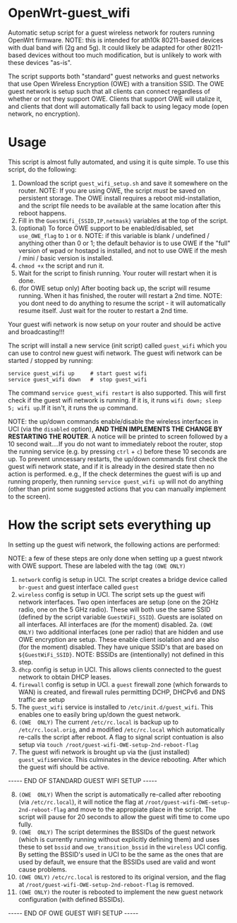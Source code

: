 # OpenWrt-guest_wifi
Automatic setup script for a guest wireless network for routers running OpenWrt firmware. 
NOTE: this is intended for ath10k 80211-based devices with dual band wifi (2g and 5g). It could likely be adapted for other 80211-based devices without too much modification, but is unlikely to work with these devices "as-is".

The script supports both "standard" guest networks and guest networks that use Open Wireless Encryption (OWE) with a transition SSID. The OWE guest network is setup such that all clients can connect regardless of whether or not they support OWE. Clients that support OWE will utalize it, and clients that dont will automatically fall back to using legacy mode (open network, no encryption).

# Usage
This script is almost fully automated, and using it is quite simple. To use this script, do the following:

1. Download the script `guest_wifi_setup.sh` and save it somewhere on the router.
      NOTE: If you are using OWE, the script *must* be saved on persistent storage. The OWE install requires a reboot mid-installation, and the script file needs to be available at the same location after this reboot happens.
2. Fill in the `GuestWifi_{SSID,IP,netmask}` variables at the top of the script. 
3. (optional) To force OWE support to be enabled/disabled, set `use_OWE_flag` to `1` or `0`. 
      NOTE: if this variable is blank / undefined / anything other than 0 or 1; the default behavior is to use OWE if the "full" version of wpad or hostapd is installed, and not to use OWE if the mesh / mini / basic version is installed.
4. `chmod +x` the script and run it. 
5. Wait for the script to finish running. Your router will restart when it is done. 
6. (for OWE setup only) After booting back up, the script will resume running. When it has finished, the router will restart a 2nd time.
      NOTE: you dont need to do anything to resume the script - it will automatically resume itself. Just wait for the router to restart a 2nd time. 

Your guest wifi network is now setup on your router and should be active and broadcasting!!! 

The script will install a new service (init script) called `guest_wifi` which you can use to control new guest wifi network. The guest wifi network can be started / stopped by running:

```
service guest_wifi up     # start guest wifi
service guest_wifi down   #  stop guest_wifi
```

The command `service guest_wifi restart` is also supported. This will first check if the guest wifi network is running. If it is, it runs `wifi down; sleep 5; wifi up`.If it isn't, it runs the `up` command.

NOTE: the up/down commands enable/disable the wireless interfaces in UCI (via the `disabled` option), **AND THEN IMPLEMENTS THE CHANGE BY RESTARTING THE ROUTER**. A notice will be printed to screen followed by a 10 second wait....If you do not want to immediately reboot the router, stop the running service (e.g. by pressing `ctrl` + `c`) before these 10 seconds are up. To prevent unncessary restarts, the up/down commands first check the guest wifi network state, and if it is already in the desired state then no action is performed. e.g., If the check determines the guest wifi is up and running properly, then running `service guest_wifi up` will not do anything (other than print some suggested actions that you can manually implement to the screen).

# How the script sets everything up
In setting up the guest wifi network, the following actions are performed:

NOTE: a few of these steps are only done when setting up a guest ntwork with OWE support. These are labeled with the tag `(OWE ONLY)`

1. `network` config is setup in UCI. The script creates a bridge device called `br-guest` and guest interface called `guest`
2. `wireless` config is setup in UCI.  The script sets up the guest wifi network interfaces. Two open interfaces are setup (one on the 2GHz radio, one on the 5 GHz radio). These will both use the same SSID (defined by the script variable `GuestWiFi_SSID`). Guests are isolated on all interfaces. All interfaces are (for the moment) disabled.
2a. `(OWE ONLY)` two additional interfaces (one per radio) that are hidden and use OWE encryption are setup. These enable client isolation and are also (for the moment) disabled. They have unique SSID's that are based on `${GuestWiFi_SSID}`. NOTE: BSSIDs are (intentionally) not defined in this step.
3. `dhcp` config is setup in UCI. This allows clients connected to the guest network to obtain DHCP leases.
4. `firewall` config is setup in UCI. a `guest` firewall zone (which forwards to WAN) is created, and firewall rules permitting DCHP, DHCPv6 and DNS traffic are setup
5. The `guest_wifi` service is installed to `/etc/init.d/guest_wifi`. This enables one to easily bring up/down the guest network.
6. `(OWE  ONLY)` The current `/etc/rc.local` is backup up to `/etc/rc.local.orig`, and a modified `/etc/rc.local` which automatically re-calls the script after reboot. A flag to signal script contuation is also setup via  `touch /root/guest-wifi-OWE-setup-2nd-reboot-flag`
7. The guest wifi network is brought up via the (just installed) `guest_wifi`service. This culminates in the device rebooting. After which the guest wifi should be active.

----- END OF STANDARD GUEST WIFI SETUP -----

8.  `(OWE  ONLY)` When the script is automatically re-called after rebooting (via `/etc/rc.local`), it will notice the flag at `/root/guest-wifi-OWE-setup-2nd-reboot-flag` and move to the appropiate place in the script. The script will pause for 20 seconds to allow the guest wifi time to come upo fully.
9.  `(OWE  ONLY)` The script determines the BSSIDs of the guest network (which is currently running without explicitly defining them) and uses these to set `bssid` and `owe_transition_bssid` in the `wireless` UCI config. By setting the BSSID's used in UCI to be the same as the ones that are used by default, we ensure that the BSSIDs used are valid and wont cause problems.
10.  `(OWE ONLY)` `/etc/rc.local` is restored to its original version, and the flag at `/root/guest-wifi-OWE-setup-2nd-reboot-flag` is removed.
11.  `(OWE ONLY)` the router is rebooted to implement the new guest network configuration (with defined BSSIDs).

----- END OF OWE GUEST WIFI SETUP -----
